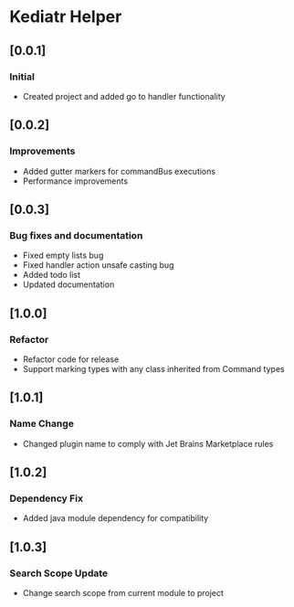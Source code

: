 # Kediatr Helper

## [0.0.1]
### Initial
- Created project and added go to handler functionality

## [0.0.2]
### Improvements
- Added gutter markers for commandBus executions 
- Performance improvements

## [0.0.3]
### Bug fixes and documentation
- Fixed empty lists bug
- Fixed handler action unsafe casting bug
- Added todo list
- Updated documentation

## [1.0.0]
### Refactor
- Refactor code for release
- Support marking types with any class inherited from Command types

## [1.0.1]
### Name Change
- Changed plugin name to comply with Jet Brains Marketplace rules

## [1.0.2]
### Dependency Fix
- Added java module dependency for compatibility

## [1.0.3]
### Search Scope Update
- Change search scope from current module to project